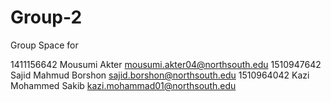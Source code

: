# Group-2

Group Space for

1411156642	Mousumi Akter	<mousumi.akter04@northsouth.edu>
1510947642	Sajid Mahmud Borshon	<sajid.borshon@northsouth.edu>
1510964042	Kazi Mohammed Sakib	<kazi.mohammad01@northsouth.edu>
